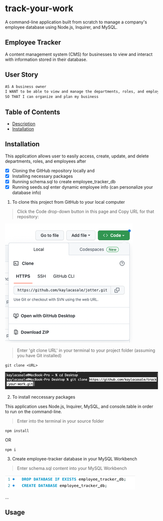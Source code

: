 # track-your-work
A command-line application built from scratch to manage a company's employee database using Node.js, Inquirer, and MySQL.

## Employee Tracker
A content management system (CMS) for businesses to view and interact with information stored in their database. 

## User Story
```md
AS A business owner
I WANT to be able to view and manage the departments, roles, and employees in my company
SO THAT I can organize and plan my business
```

## Table of Contents
* [Description](#description)
* [Installation](#installation)

## Installation
This application allows user to easily access, create, update, and delete departments, roles, and employees after 
- [x] Cloning the GitHub repository locally and
- [x] Installing necessary packages
- [x] Running schema.sql to create employee_tracker_db 
- [x] Running seeds.sql enter dynamic employee info (can personalize your database info)

1. To clone this project from GitHub to your local computer


> Click the Code drop-down button in this page and Copy URL for that repository:

![Copy Code](assets/copy-code.png "Step 1")

> Enter 'git clone URL' in your terminal to your project folder (assuming you have Git installed)

`git clone <URL>`

![Clone In Terminal](assets/clone-in-terminal.png "Step 2")


2. To install neccessary packages

This application uses Node.js, Inquirer, MySQL, and console.table in order to run on the command-line.

> Enter into the terminal in your source folder

`npm install`

OR

`npm i`


3. Create employee-tracker database in your MySQL Workbench

> Enter schema.sql content into your MySQL Workbench

![MySQL](assets/my-sql.png "Create Tables in MySQL Workbench")

...

## Usage






